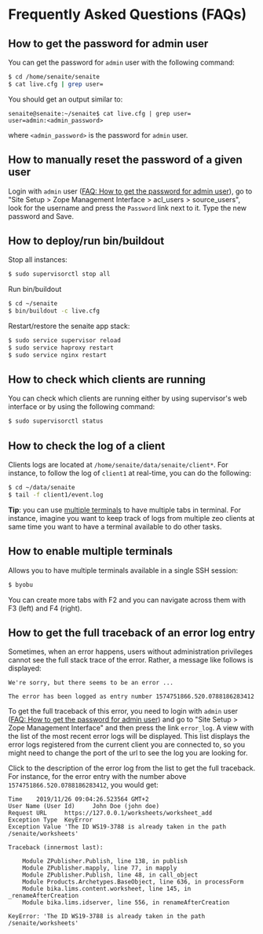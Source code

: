 # Frequently Asked Questions (FAQs)

## How to get the password for admin user

You can get the password for `admin` user with the following command:

```bash
$ cd /home/senaite/senaite
$ cat live.cfg | grep user=
```

You should get an output similar to:

```
senaite@senaite:~/senaite$ cat live.cfg | grep user=
user=admin:<admin_password>
```

where `<admin_password>` is the password for `admin` user.


## How to manually reset the password of a given user

Login with `admin` user ([FAQ: How to get the password for admin user](#how-to-get-the-password-for-admin-user)),
go to "Site Setup > Zope Management Interface > acl_users > source_users", look
for the username and press the `Password` link next to it. Type the new 
password and Save.

## How to deploy/run bin/buildout

Stop all instances:

```bash
$ sudo supervisorctl stop all
```

Run bin/buildout

```bash
$ cd ~/senaite
$ bin/buildout -c live.cfg
```

Restart/restore the senaite app stack:

```bash
$ sudo service supervisor reload
$ sudo service haproxy restart
$ sudo service nginx restart
```

## How to check which clients are running

You can check which clients are running either by using supervisor's web 
interface or by using the following command:

```bash
$ sudo supervisorctl status
```

## How to check the log of a client

Clients logs are located at `/home/senaite/data/senaite/client*`. For instance,
to follow the log of `client1` at real-time, you can do the following:

```bash
$ cd ~/data/senaite
$ tail -f client1/event.log
```

**Tip**: you can use [multiple terminals](#how-to-enable-multiple-terminals) to
have multiple tabs in terminal. For instance, imagine you want to keep track of
logs from multiple zeo clients at same time you want to have a terminal 
available to do other tasks.

## How to enable multiple terminals

Allows you to have multiple terminals available in a single SSH session:

```bash
$ byobu
```

You can create more tabs with F2 and you can navigate across them with F3 (left)
and F4 (right).

## How to get the full traceback of an error log entry

Sometimes, when an error happens, users without administration privileges cannot
see the full stack trace of the error. Rather, a message like follows is 
displayed:

```
We're sorry, but there seems to be an error ...

The error has been logged as entry number 1574751866.520.0788186283412
```

To get the full traceback of this error, you need to login with `admin` user 
([FAQ: How to get the password for admin user](#how-to-get-the-password-for-admin-user))
and go to "Site Setup > Zope Management Interface" and then press the link
`error_log`. A view with the list of the most recent error logs will be
displayed. This list displays the error logs registered from the current client
you are connected to, so you might need to change the port of the url to see the
log you are looking for.

Click to the description of the error log from the list to get the full
traceback. For instance, for the error entry with the number above 
`1574751866.520.0788186283412`, you would get:

```
Time 	2019/11/26 09:04:26.523564 GMT+2
User Name (User Id) 	John Doe (john doe)
Request URL 	https://127.0.0.1/worksheets/worksheet_add
Exception Type 	KeyError
Exception Value 'The ID WS19-3788 is already taken in the path /senaite/worksheets'

Traceback (innermost last):

    Module ZPublisher.Publish, line 138, in publish
    Module ZPublisher.mapply, line 77, in mapply
    Module ZPublisher.Publish, line 48, in call_object
    Module Products.Archetypes.BaseObject, line 636, in processForm
    Module bika.lims.content.worksheet, line 145, in _renameAfterCreation
    Module bika.lims.idserver, line 556, in renameAfterCreation

KeyError: 'The ID WS19-3788 is already taken in the path /senaite/worksheets'
```
